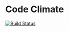 # Code Climate

[![Build Status](https://travis-ci.org/IrfanAnsari/spray-rest-example.png?branch=master)](https://travis-ci.org/IrfanAnsari/spray-rest-example)
